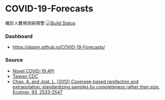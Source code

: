 # COVID-19-Forecasts
確診人數預測與預警
[![Build Status](https://travis-ci.org/dspim/COVID-19-Forecasts.svg?branch=master)](https://travis-ci.org/dspim/COVID-19-Forecasts)

### Dashboard
- https://dspim.github.io/COVID-19-Forecasts/

### Source
- [Novel COVID-19 API](https://github.com/novelcovid/api)
- [Taiwan CDC](https://nidss.cdc.gov.tw/ch/NIDSS_DiseaseMap.aspx?dc=1&disease=19CoV&dt=5&fbcl=)
- [Chao, A. and Jost. L. (2012) Coverage-based rarefaction and extrapolation: standardizing samples by completeness rather than size. Ecology, 93, 2533-2547](http://chao.stat.nthu.edu.tw/wordpress/paper/95.pdf)